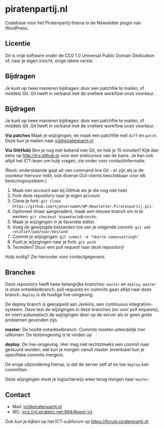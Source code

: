 piratenpartij.nl
================

Codebase voor het Piratenpartij-thema in de Newsletter plugin van
WordPress.

Licentie
--------

Dit is vrije software onder de CC0 1.0 Universal Public Domain
Dedication of, naar je eigen inzicht, enige latere versie.

Bijdragen
---------

Je kunt op twee manieren bijdragen: door een patchfile te mailen, of
middels Git. Git heeft in verband met de snellere workflow onze
voorkeur.

Bijdragen
---------

Je kunt op twee manieren bijdragen: door een patchfile te mailen, of
middels Git. Git heeft in verband met de snellere workflow onze
voorkeur.

**Via patches**
Maak je wijzigingen, en maak een patchfile met `diff` en `patch`. Deze
kun je mailen naar <ict@piratenpartij.nl>

**Via Git(Hub)**
Ben je nog niet bekend met Git, en heb je 15 minuten? Kijk dan eens op
<http://try.github.io> voor een snelcursus van de basis. Je kan ook
altijd het ICT-team om hulp vragen, zie onder voor contactinformatie.

(Noot: onderstaande gaat uit van command line Git - er zijn als je de
voorkeur hiervoor hebt, ook diverse GUI-clients beschikbaar voor elk
besturingssysteem.)

1. Maak een account aan bij GitHub als je die nog niet
   hebt.
2. Fork deze repository naar je eigen account.
3. Clone je fork:
   `git clone https://github.com/%jeUsername%/WP.Newsletter.Piratenpartij.git`.
4. Optioneel (maar aangeraden), maak een nieuwe branch om in te
   werken: `git checkout %naamVanJeBranch%`.
4. Maak je wijzigingen in je favoriete editor.
5. Voeg de gewijzigde bestanden toe aan je volgende commit:
   `git add relatief/pad/naar/bestand`
6. Commit je wijzigingen: `git commit -m "%korte samenvatting%"`
7. Push je wijzigingen naar je fork: `git push`
8. Tevreden? Stuur een pull request naar deze repository!

Hulp nodig? Zie hieronder voor contactgegevens.

Branches
--------

Deze repository heeft twee belangrijke branches: `master` en `deploy`.
`master` is onze ontwikkelbranch, pull requests en commits gaan altijd
naar deze branch. `deploy` is de huidige live-omgeving.

De deploy branch is gekoppeld aan Jenkins, een continuous integration-
systeem. Deze test de wijzigingen in deze branches (en voor pull
requests), en voert automatisch de wijzigingen door op de server als
er geen grote problemen gevonden zijn.

**master**: De hoofd-ontwikkelbranch. Commits moeten uiteindelijk hier
uitkomen. De testomgeving is te vinden op

**deploy**: De live-omgeving. Hier mag niet rechtstreeks een commit
naar gestuurd worden; wel kun je mergen vanuit master (eventueel kun
je specifieke commits mergen).

De enige uitzondering hierop, is dat de server zelf af en toe `deploy`
kan committen.

Deze wijzigingen moet je logischerwijs weer terug mergen naar
`master`.

Contact
-------

* Mail: <ict@piratenpartij.nl>
* IRC:  <ircs://nl.pirateirc.net:994/#ppnl-ict>

Ook kun je kijken op het ICT-subforum op
<https://forum.piratenpartij.nl>.
